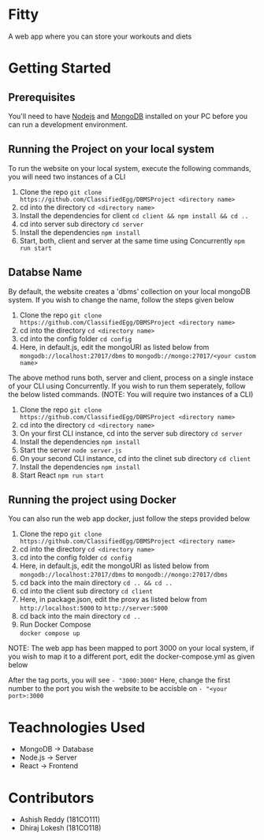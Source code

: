 # Fitty

A web app where you can store your workouts and diets

# Getting Started

## Prerequisites

You'll need to have [Nodejs](https://nodejs.org/en/) and [MongoDB](https://docs.mongodb.com/manual/installation/) installed on your PC before you can run a development environment.

## Running the Project on your local system

To run the website on your local system, execute the following commands, you will need two instances of a CLI

1. Clone the repo
   `git clone https://github.com/ClassifiedEgg/DBMSProject <directory name>`
2. cd into the directory
   `cd <directory name>`
3. Install the dependencies for client
   `cd client && npm install && cd ..`
4. cd into server sub directory
   `cd server`
5. Install the dependencies
   `npm install`
6. Start, both, client and server at the same time using Concurrently
   `npm run start`

## Databse Name

By default, the website creates a 'dbms' collection on your local mongoDB system. If you wish to change the name, follow the steps given below

1. Clone the repo
   `git clone https://github.com/ClassifiedEgg/DBMSProject <directory name>`
2. cd into the directory
   `cd <directory name>`
3. cd into the config folder
   `cd config`
4. Here, in default.js, edit the mongoURI as listed below
   from
   `mongodb://localhost:27017/dbms`
   to
   `mongodb://mongo:27017/<your custom name>`

The above method runs both, server and client, process on a single instace of your CLI using Concurrently. If you wish to run them seperately, follow the below listed commands. (NOTE: You will require two instances of a CLI)

1. Clone the repo
   `git clone https://github.com/ClassifiedEgg/DBMSProject <directory name>`
2. cd into the directory
   `cd <directory name>`
3. On your first CLI instance, cd into the server sub directory
   `cd server`
4. Install the dependencies
   `npm install`
5. Start the server
   `node server.js`
6. On your second CLI instance, cd into the clinet sub directory
   `cd client`
7. Install the dependencies
   `npm install`
8. Start React
   `npm run start`

## Running the project using Docker

You can also run the web app docker, just follow the steps provided below

1. Clone the repo
   `git clone https://github.com/ClassifiedEgg/DBMSProject <directory name>`
2. cd into the directory
   `cd <directory name>`
3. cd into the config folder
   `cd config`
4. Here, in default.js, edit the mongoURI as listed below
   from
   `mongodb://localhost:27017/dbms`
   to
   `mongodb://mongo:27017/dbms`
5. cd back into the main directory
   `cd .. && cd ..`
6. cd into the client sub directory
   `cd client`
7. Here, in package.json, edit the proxy as listed below
   from
   `http://localhost:5000`
   to
   `http://server:5000`
8. cd back into the main directory
   `cd ..`
9. Run Docker Compose  
   `docker compose up`

NOTE: The web app has been mapped to port 3000 on your local system, if you wish to map it to a different port, edit the docker-compose.yml as given below

After the tag ports, you will see
`- "3000:3000"`
Here, change the first number to the port you wish the website to be accisble on
`- "<your port>:3000`

# Teachnologies Used

- MongoDB -> Database
- Node.js -> Server
- React -> Frontend

# Contributors

- Ashish Reddy (181CO111)
- Dhiraj Lokesh (181CO118)
